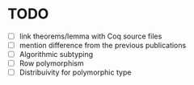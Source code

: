 # TODO #

- [ ] link theorems/lemma with Coq source files
- [ ] mention difference from the previous publications
- [ ] Algorithmic subtyping
- [ ] Row polymorphism 
- [ ] Distribuivity for polymorphic type 
